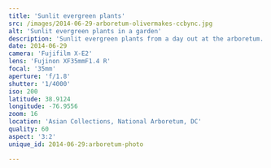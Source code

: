 ```yaml
---
title: 'Sunlit evergreen plants'
src: /images/2014-06-29-arboretum-olivermakes-ccbync.jpg
alt: 'Sunlit evergreen plants in a garden'
description: 'Sunlit evergreen plants from a day out at the arboretum.'
date: 2014-06-29
camera: 'Fujifilm X-E2'
lens: 'Fujinon XF35mmF1.4 R'
focal: '35mm'
aperture: 'f/1.8'
shutter: '1/4000'
iso: 200
latitude: 38.9124
longitude: -76.9556
zoom: 16
location: 'Asian Collections, National Arboretum, DC'
quality: 60
aspect: '3:2'
unique_id: 2014-06-29:arboretum-photo

---
```

